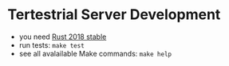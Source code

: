 # Tertestrial Server Development

- you need [Rust 2018 stable](https://rustup.rs)
- run tests: <code type="make/command" dir="..">make test</code>
- see all avalailable Make commands: <code type="make/command" dir="..">make
  help</code>
